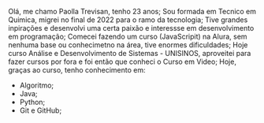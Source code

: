 Olá, me chamo Paolla Trevisan, tenho 23 anos;
 Sou formada em Tecnico em Quimica, migrei no final de 2022 para o ramo da tecnologia;
 Tive grandes inpirações e desenvolvi uma certa paixão e interessse em desenvolvimento em programação;
 Comecei fazendo um curso (JavaScripit) na Alura, sem nenhuma base ou conhecimetno na área, tive enormes dificuldades;
 Hoje curso Análise e Desenvolvimento de Sistemas - UNISINOS, aproveitei para fazer cursos por fora e foi então que conheci o Curso em Video;
 Hoje, graças ao curso, tenho conhecimento em:
- Algoritmo;
- Java;
- Python;
- Git e GitHub;

<!---
PaollaTrevisan/PaollaTrevisan is a ✨ special ✨ repository because its `README.md` (this file) appears on your GitHub profile.
You can click the Preview link to take a look at your changes.
--->
